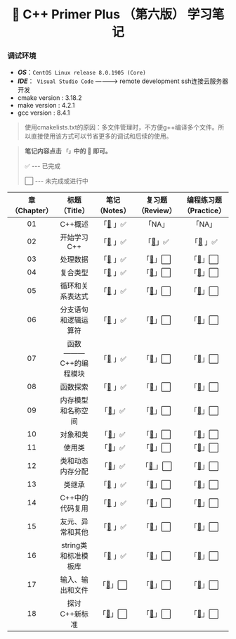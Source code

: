 <h1 align="center">📔 C++ Primer Plus （第六版） 学习笔记</h1>

### 调试环境
- ***OS***：`CentOS Linux release 8.0.1905 (Core)`
- ***IDE***：` Visual Studio Code` ————> remote development ssh连接云服务器开发
- cmake version : 3.18.2
- make version : 4.2.1
- gcc version : 8.4.1

> 使用cmakelists.txt的原因：多文件管理时，不方便g++编译多个文件。所以直接使用该方式可以节省更多的调试和后续的使用。

> **笔记内容点击 `「」`中的 📖 即可。** 
>
> ✅ --- 已完成 
>
> ⬜ --- 未完成或进行中 


|章（Chapter）|标题（Title）|笔记（Notes）|复习题（Review）|编程练习题（Practice）|
|:--:|:--:|:--:|:--:|:--:|
|01|C++概述|「[📖](./Chapter01/README.md) 」✅|「NA」|「NA」|
|02|开始学习C++|「[📖](./Chapter02/README.md) 」✅|「[📖](./Chapter02/复习题.md)」✅|「[📖](./Chapter02/Codes/) 」✅|
|03|处理数据|「[📖](./Chapter03/README.md) 」✅|「[📖]()」⬜|「[📖]()」⬜|
|04|复合类型|「[📖](./Chapter04/README.md) 」✅|「[📖]()」⬜|「[📖]()」⬜|
|05|循环和关系表达式|「[📖](./Chapter05/README.md) 」✅|「[📖]()」⬜|「[📖]()」⬜|
|06|分支语句和逻辑运算符|「[📖](./Chapter06/README.md) 」✅|「[📖]()」⬜|「[📖]()」⬜|
|07|函数 ——— C++的编程模块|「[📖](./Chapter07/README.md) 」✅|「[📖]()」⬜|「[📖]()」⬜|
|08|函数探索|「[📖](./Chapter08/README.md) 」✅|「[📖]()」⬜|「[📖]()」⬜|
|09|内存模型和名称空间|「[📖](./Chapter09/README.md)」✅|「[📖]()」⬜|「[📖]()」⬜|
|10|对象和类|「[📖](./Chapter10/README.md)」✅|「[📖]()」⬜|「[📖]()」⬜|
|11|使用类|「[📖](./Chapter11/README.md)」✅|「[📖]()」⬜|「[📖]()」⬜|
|12|类和动态内存分配|「[📖](./Chapter12/README.md)」✅|「[📖 ]()」⬜|「[📖]()」⬜|
|13|类继承|「[📖](./Chapter13/README.md) 」✅|「[📖]()」⬜|「[📖]()」⬜|
|14|C++中的代码复用|「[📖](./Chapter14/README.md) 」✅|「[📖]()」⬜|「[📖]()」⬜|
|15|友元、异常和其他|「[📖](./Chapter15/README.md) 」✅|「[📖]()」⬜|「[📖]()」⬜|
|16|string类和标准模板库|「[📖](./Chapter16/README.md) 」✅|「[📖]()」⬜|「[📖]()」⬜|
|17|输入、输出和文件|「[📖]()」⬜|「[📖]()」⬜|「[📖]()」⬜|
|18|探讨C++新标准|「[📖]()」⬜|「[📖]()」⬜|「[📖]()」⬜|


